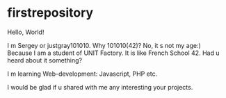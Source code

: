 # firstrepository

Hello, World!

I m Sergey or justgray101010. 
Why 101010(42)? No, it s not my age:) Because I am a student of UNIT Factory.
It is like French School 42. Had u heard about it something?

I m learning Web-development: Javascript, PHP etc.

I would be glad if u shared with me any interesting your projects.

